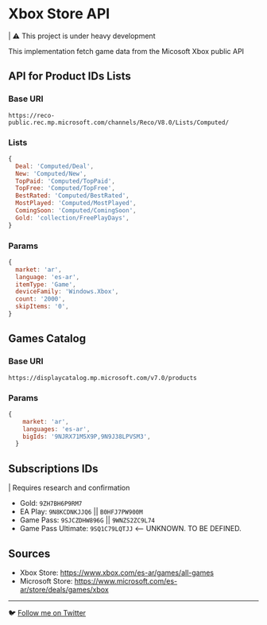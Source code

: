 # Xbox Store API

| ⚠️ This project is under heavy development

This implementation fetch game data from the Micosoft Xbox public API

## API for Product IDs Lists
### Base URI

```
https://reco-public.rec.mp.microsoft.com/channels/Reco/V8.0/Lists/Computed/
```

### Lists

```js
{
  Deal: 'Computed/Deal',
  New: 'Computed/New',
  TopPaid: 'Computed/TopPaid',
  TopFree: 'Computed/TopFree',
  BestRated: 'Computed/BestRated',
  MostPlayed: 'Computed/MostPlayed',
  ComingSoon: 'Computed/ComingSoon',
  Gold: 'collection/FreePlayDays',
}
```

### Params

```js
{
  market: 'ar',
  language: 'es-ar',
  itemType: 'Game',
  deviceFamily: 'Windows.Xbox',
  count: '2000',
  skipItems: '0',
}
```

## Games Catalog

### Base URI

```
https://displaycatalog.mp.microsoft.com/v7.0/products
```

### Params

```js
{
    market: 'ar',
    languages: 'es-ar',
    bigIds: '9NJRX71M5X9P,9N9J38LPVSM3',
  }
```

## Subscriptions IDs

| Requires research and confirmation

- Gold: `9ZH7BH6P9RM7`
- EA Play: `9N8KCDNKJJQ6` || `B0HFJ7PW900M`
- Game Pass: `9SJCZDHW896G` || `9WNZS2ZC9L74`
- Game Pass Ultimate: `9SQ1C79LQTJJ` <-- UNKNOWN. TO BE DEFINED.

## Sources
- Xbox Store: https://www.xbox.com/es-ar/games/all-games
- Microsoft Store: https://www.microsoft.com/es-ar/store/deals/games/xbox

---

🐦 [Follow me on Twitter](https://twitter.com/GamePassDayOne)